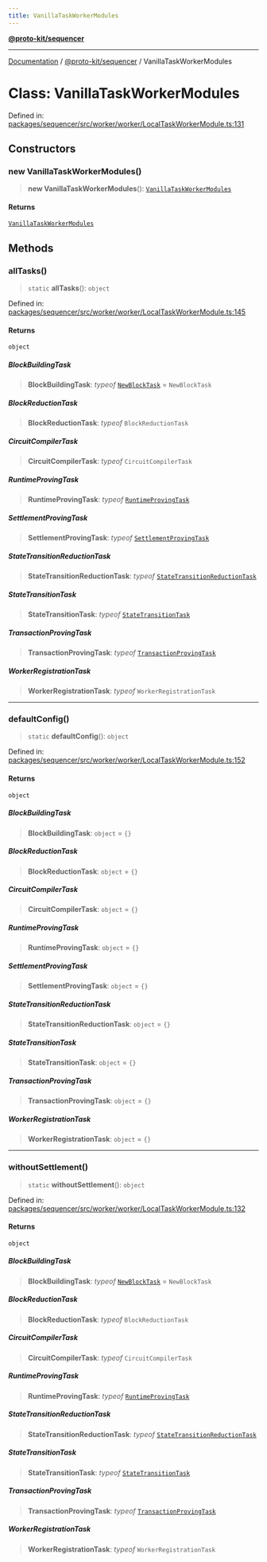 ```yaml
---
title: VanillaTaskWorkerModules
---
```


[**@proto-kit/sequencer**](../README.md)

***

[Documentation](../../../README.md) / [@proto-kit/sequencer](../README.md) / VanillaTaskWorkerModules

# Class: VanillaTaskWorkerModules

Defined in: [packages/sequencer/src/worker/worker/LocalTaskWorkerModule.ts:131](https://github.com/proto-kit/framework/blob/4d6b3b6da51b3edee0fbf25ce72c1f59ec61e891/packages/sequencer/src/worker/worker/LocalTaskWorkerModule.ts#L131)

## Constructors

### new VanillaTaskWorkerModules()

> **new VanillaTaskWorkerModules**(): [`VanillaTaskWorkerModules`](VanillaTaskWorkerModules.md)

#### Returns

[`VanillaTaskWorkerModules`](VanillaTaskWorkerModules.md)

## Methods

### allTasks()

> `static` **allTasks**(): `object`

Defined in: [packages/sequencer/src/worker/worker/LocalTaskWorkerModule.ts:145](https://github.com/proto-kit/framework/blob/4d6b3b6da51b3edee0fbf25ce72c1f59ec61e891/packages/sequencer/src/worker/worker/LocalTaskWorkerModule.ts#L145)

#### Returns

`object`

##### BlockBuildingTask

> **BlockBuildingTask**: *typeof* [`NewBlockTask`](NewBlockTask.md) = `NewBlockTask`

##### BlockReductionTask

> **BlockReductionTask**: *typeof* `BlockReductionTask`

##### CircuitCompilerTask

> **CircuitCompilerTask**: *typeof* `CircuitCompilerTask`

##### RuntimeProvingTask

> **RuntimeProvingTask**: *typeof* [`RuntimeProvingTask`](RuntimeProvingTask.md)

##### SettlementProvingTask

> **SettlementProvingTask**: *typeof* [`SettlementProvingTask`](SettlementProvingTask.md)

##### StateTransitionReductionTask

> **StateTransitionReductionTask**: *typeof* [`StateTransitionReductionTask`](StateTransitionReductionTask.md)

##### StateTransitionTask

> **StateTransitionTask**: *typeof* [`StateTransitionTask`](StateTransitionTask.md)

##### TransactionProvingTask

> **TransactionProvingTask**: *typeof* [`TransactionProvingTask`](TransactionProvingTask.md)

##### WorkerRegistrationTask

> **WorkerRegistrationTask**: *typeof* `WorkerRegistrationTask`

***

### defaultConfig()

> `static` **defaultConfig**(): `object`

Defined in: [packages/sequencer/src/worker/worker/LocalTaskWorkerModule.ts:152](https://github.com/proto-kit/framework/blob/4d6b3b6da51b3edee0fbf25ce72c1f59ec61e891/packages/sequencer/src/worker/worker/LocalTaskWorkerModule.ts#L152)

#### Returns

`object`

##### BlockBuildingTask

> **BlockBuildingTask**: `object` = `{}`

##### BlockReductionTask

> **BlockReductionTask**: `object` = `{}`

##### CircuitCompilerTask

> **CircuitCompilerTask**: `object` = `{}`

##### RuntimeProvingTask

> **RuntimeProvingTask**: `object` = `{}`

##### SettlementProvingTask

> **SettlementProvingTask**: `object` = `{}`

##### StateTransitionReductionTask

> **StateTransitionReductionTask**: `object` = `{}`

##### StateTransitionTask

> **StateTransitionTask**: `object` = `{}`

##### TransactionProvingTask

> **TransactionProvingTask**: `object` = `{}`

##### WorkerRegistrationTask

> **WorkerRegistrationTask**: `object` = `{}`

***

### withoutSettlement()

> `static` **withoutSettlement**(): `object`

Defined in: [packages/sequencer/src/worker/worker/LocalTaskWorkerModule.ts:132](https://github.com/proto-kit/framework/blob/4d6b3b6da51b3edee0fbf25ce72c1f59ec61e891/packages/sequencer/src/worker/worker/LocalTaskWorkerModule.ts#L132)

#### Returns

`object`

##### BlockBuildingTask

> **BlockBuildingTask**: *typeof* [`NewBlockTask`](NewBlockTask.md) = `NewBlockTask`

##### BlockReductionTask

> **BlockReductionTask**: *typeof* `BlockReductionTask`

##### CircuitCompilerTask

> **CircuitCompilerTask**: *typeof* `CircuitCompilerTask`

##### RuntimeProvingTask

> **RuntimeProvingTask**: *typeof* [`RuntimeProvingTask`](RuntimeProvingTask.md)

##### StateTransitionReductionTask

> **StateTransitionReductionTask**: *typeof* [`StateTransitionReductionTask`](StateTransitionReductionTask.md)

##### StateTransitionTask

> **StateTransitionTask**: *typeof* [`StateTransitionTask`](StateTransitionTask.md)

##### TransactionProvingTask

> **TransactionProvingTask**: *typeof* [`TransactionProvingTask`](TransactionProvingTask.md)

##### WorkerRegistrationTask

> **WorkerRegistrationTask**: *typeof* `WorkerRegistrationTask`
